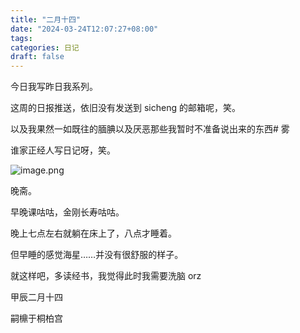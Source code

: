 ```yaml
---
title: "二月十四"
date: "2024-03-24T12:07:27+08:00"
tags: 
categories: 日记
draft: false
---
```

今日我写昨日我系列。

这周的日报推送，依旧没有发送到 sicheng 的邮箱呢，笑。

以及我果然一如既往的腼腆以及厌恶那些我暂时不准备说出来的东西# 雾

谁家正经人写日记呀，笑。

![image.png](https://cdn.jsdelivr.net/gh/luo029/blogimage@main/24%200324%201206%2002.png)

晚斋。

早晚课咕咕，金刚长寿咕咕。

晚上七点左右就躺在床上了，八点才睡着。

但早睡的感觉海星……并没有很舒服的样子。

就这样吧，多读经书，我觉得此时我需要洗脑 orz

甲辰二月十四

嗣檙于桐柏宫